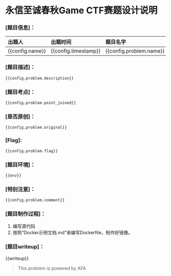 # 永信至诚春秋Game CTF赛题设计说明
### [题目信息]：
出题人|出题时间|题目名字|题目类型|难度等级|题目分值
:-|:-|:-|:-|:-|:-
{{config.name}}|{{config.timestamp}}|{{config.problem.name}}|{{config.problem.type}}|{{config.problem.difficulty}}|{{config.problem.score}}

### [题目描述]：
```
{{config.problem.description}}
```

### [题目考点]：
```
{{config.problem.point_joined}}
```

### [是否原创]：
```
{{config.problem.original}}
```

### [Flag]:
`{{config.problem.flag}}`

### [题目环境]：
```
{{env}}
```

### [特别注意]：
```
{{config.problem.comment}}
```

### [题目制作过程]：
1. 编写源代码
2. 按照“Docker示例文档.md”来编写Dockerfile，制作好镜像。

### [题目writeup]：

{{writeup}}

> This problem is powered by AFA